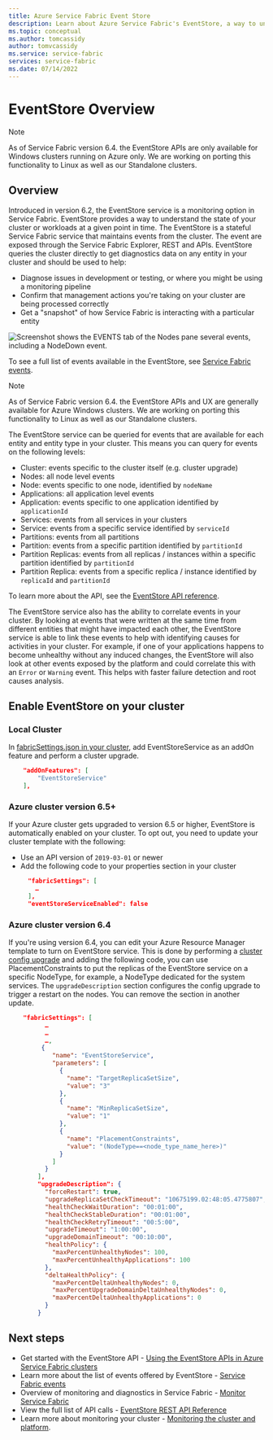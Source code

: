 ```yaml
---
title: Azure Service Fabric Event Store  
description: Learn about Azure Service Fabric's EventStore, a way to understand and monitor the state of a cluster or workloads at any time.
ms.topic: conceptual
ms.author: tomcassidy
author: tomvcassidy
ms.service: service-fabric
services: service-fabric
ms.date: 07/14/2022
---
```


# EventStore Overview

>[!NOTE]
>As of Service Fabric version 6.4. the EventStore APIs are only available for Windows clusters running on Azure only. We are working on porting this functionality to Linux as well as our Standalone clusters.

## Overview

Introduced in version 6.2, the EventStore service is a monitoring option in Service Fabric. EventStore provides a way to understand the state of your cluster or workloads at a given point in time.
The EventStore is a stateful Service Fabric service that maintains events from the cluster. The event are exposed through the Service Fabric Explorer, REST and APIs. EventStore queries the cluster directly to get diagnostics data on any entity in your cluster and should be used to help:

* Diagnose issues in development or testing, or where you might be using a monitoring pipeline
* Confirm that management actions you're taking on your cluster are being processed correctly
* Get a "snapshot" of how Service Fabric is interacting with a particular entity

![Screenshot shows the EVENTS tab of the Nodes pane several events, including a NodeDown event.](media/service-fabric-diagnostics-eventstore/eventstore.png)

To see a full list of events available in the EventStore, see [Service Fabric events](service-fabric-diagnostics-event-generation-operational.md).

>[!NOTE]
>As of Service Fabric version 6.4. the EventStore APIs and UX are generally available for Azure Windows clusters. We are working on porting this functionality to Linux as well as our Standalone clusters.

The EventStore service can be queried for events that are available for each entity and entity type in your cluster. This means you can query for events on the following levels:
* Cluster: events specific to the cluster itself (e.g. cluster upgrade)
* Nodes: all node level events
* Node: events specific to one node, identified by `nodeName`
* Applications: all application level events
* Application: events specific to one application identified by `applicationId`
* Services: events from all services in your clusters
* Service: events from a specific service identified by `serviceId`
* Partitions: events from all partitions
* Partition: events from a specific partition identified by `partitionId`
* Partition Replicas: events from all replicas / instances within a specific partition identified by `partitionId`
* Partition Replica: events from a specific replica / instance identified by `replicaId` and `partitionId`

To learn more about the API, see the [EventStore API reference](/rest/api/servicefabric/sfclient-index-eventsstore).

The EventStore service also has the ability to correlate events in your cluster. By looking at events that were written at the same time from different entities that might have impacted each other, the EventStore service is able to link these events to help with identifying causes for activities in your cluster. For example, if one of your applications happens to become unhealthy without any induced changes, the EventStore will also look at other events exposed by the platform and could correlate this with an `Error` or `Warning` event. This helps with faster failure detection and root causes analysis.

## Enable EventStore on your cluster

### Local Cluster

In [fabricSettings.json in your cluster](service-fabric-cluster-fabric-settings.md), add EventStoreService as an addOn feature and perform a cluster upgrade.

```json
    "addOnFeatures": [
        "EventStoreService"
    ],
```

### Azure cluster version 6.5+
If your Azure cluster gets upgraded to version 6.5 or higher, EventStore is automatically enabled on your cluster. To opt out, you need to update your cluster template with the following:

* Use an API version of `2019-03-01` or newer 
* Add the following code to your properties section in your cluster
  ```json  
    "fabricSettings": [
      …
    ],
    "eventStoreServiceEnabled": false
  ```

### Azure cluster version 6.4

If you're using version 6.4, you can edit your Azure Resource Manager template to turn on EventStore service. This is done by performing a [cluster config upgrade](service-fabric-cluster-config-upgrade-azure.md) and adding the following code, you can use PlacementConstraints to put the replicas of the EventStore service on a specific NodeType, for example, a NodeType dedicated for the system services. The `upgradeDescription` section configures the config upgrade to trigger a restart on the nodes. You can remove the section in another update.

```json
    "fabricSettings": [
          …
          …
          …,
         {
            "name": "EventStoreService",
            "parameters": [
              {
                "name": "TargetReplicaSetSize",
                "value": "3"
              },
              {
                "name": "MinReplicaSetSize",
                "value": "1"
              },
              {
                "name": "PlacementConstraints",
                "value": "(NodeType==<node_type_name_here>)"
              }
            ]
          }
        ],
        "upgradeDescription": {
          "forceRestart": true,
          "upgradeReplicaSetCheckTimeout": "10675199.02:48:05.4775807",
          "healthCheckWaitDuration": "00:01:00",
          "healthCheckStableDuration": "00:01:00",
          "healthCheckRetryTimeout": "00:5:00",
          "upgradeTimeout": "1:00:00",
          "upgradeDomainTimeout": "00:10:00",
          "healthPolicy": {
            "maxPercentUnhealthyNodes": 100,
            "maxPercentUnhealthyApplications": 100
          },
          "deltaHealthPolicy": {
            "maxPercentDeltaUnhealthyNodes": 0,
            "maxPercentUpgradeDomainDeltaUnhealthyNodes": 0,
            "maxPercentDeltaUnhealthyApplications": 0
          }
        }
```


## Next steps
* Get started with the EventStore API - [Using the EventStore APIs in Azure Service Fabric clusters](service-fabric-diagnostics-eventstore-query.md)
* Learn more about the list of events offered by EventStore - [Service Fabric events](service-fabric-diagnostics-event-generation-operational.md)
* Overview of monitoring and diagnostics in Service Fabric - [Monitor Service Fabric](monitor-service-fabric.md)
* View the full list of API calls - [EventStore REST API Reference](/rest/api/servicefabric/sfclient-index-eventsstore)
* Learn more about monitoring your cluster - [Monitoring the cluster and platform](service-fabric-diagnostics-event-generation-infra.md).
